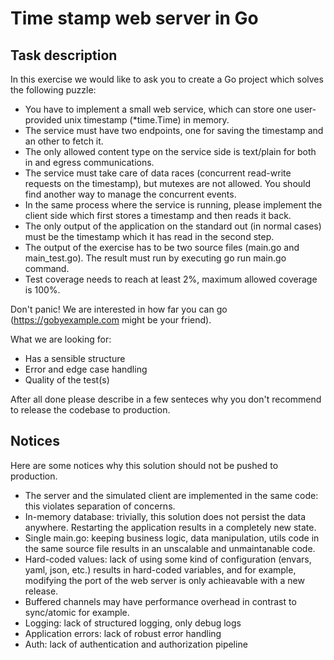 # Time stamp web server in Go

## Task description

In this exercise we would like to ask you to create a Go project which solves the
following puzzle:

- You have to implement a small web service, which can store one user-provided unix timestamp (*time.Time) in memory.
- The service must have two endpoints, one for saving the timestamp and an other to fetch it.
- The only allowed content type on the service side is text/plain for both in and egress communications.
- The service must take care of data races (concurrent read-write requests on the timestamp), but mutexes are not allowed. You should find another way to manage the concurrent events.
- In the same process where the service is running, please implement the client side which first stores a timestamp and then reads it back.
- The only output of the application on the standard out (in normal cases) must be the timestamp which it has read in the second step.
- The output of the exercise has to be two source files (main.go and main_test.go). The result must run by executing go run main.go command.
- Test coverage needs to reach at least 2%, maximum allowed coverage is 100%.

Don't panic! We are interested in how far you can go (https://gobyexample.com might
be your friend). 

What we are looking for:
- Has a sensible structure
- Error and edge case handling
- Quality of the test(s)

After all done please describe in a few senteces why you don't recommend to release
the codebase to production.

## Notices

Here are some notices why this solution should not be pushed to production.

- The server and the simulated client are implemented in the same code: this violates separation of concerns.
- In-memory database: trivially, this solution does not persist the data anywhere. Restarting the application results in a completely new state.
- Single main.go: keeping business logic, data manipulation, utils code in the same source file results in an unscalable and unmaintanable code.
- Hard-coded values: lack of using some kind of configuration (envars, yaml, json, etc.) results in hard-coded variables, and for example, modifying the port of the web server is only achieavable with a new release.
- Buffered channels may have performance overhead in contrast to sync/atomic for example.
- Logging: lack of structured logging, only debug logs
- Application errors: lack of robust error handling
- Auth: lack of authentication and authorization pipeline
